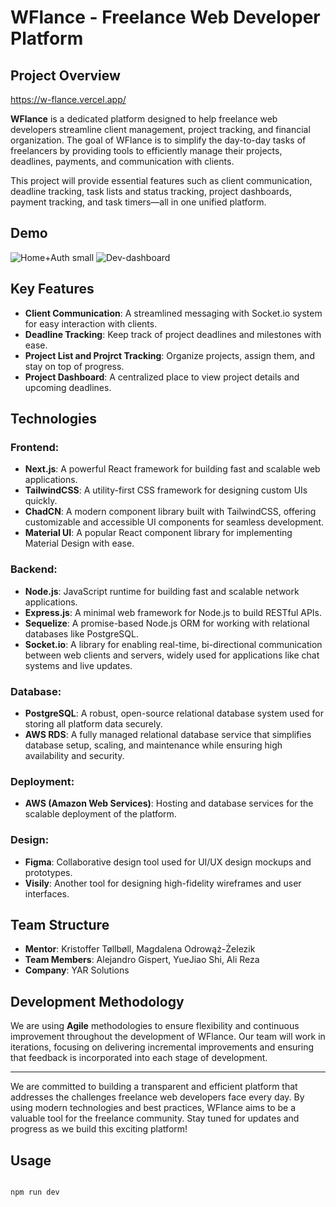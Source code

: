 # WFlance - Freelance Web Developer Platform

## Project Overview

https://w-flance.vercel.app/

**WFlance** is a dedicated platform designed to help freelance web developers streamline client management, project tracking, and financial organization. The goal of WFlance is to simplify the day-to-day tasks of freelancers by providing tools to efficiently manage their projects, deadlines, payments, and communication with clients.

This project will provide essential features such as client communication, deadline tracking, task lists and status tracking, project dashboards, payment tracking, and task timers—all in one unified platform.

## Demo
![Home+Auth small](https://github.com/user-attachments/assets/1605a2a7-8704-4743-ba2d-4a9f769f29af)
![Dev-dashboard](https://github.com/user-attachments/assets/1b114f42-df89-4f11-bea1-c4fd44af0408)


## Key Features

- **Client Communication**: A streamlined messaging with Socket.io system for easy interaction with clients.
- **Deadline Tracking**: Keep track of project deadlines and milestones with ease.
- **Project List and Projrct Tracking**: Organize projects, assign them, and stay on top of progress.
- **Project Dashboard**: A centralized place to view project details and upcoming deadlines.

## Technologies

### Frontend:

- **Next.js**: A powerful React framework for building fast and scalable web applications.
- **TailwindCSS**: A utility-first CSS framework for designing custom UIs quickly.
- **ChadCN**: A modern component library built with TailwindCSS, offering customizable and accessible UI components for seamless development.
- **Material UI**: A popular React component library for implementing Material Design with ease.

### Backend:

- **Node.js**: JavaScript runtime for building fast and scalable network applications.
- **Express.js**: A minimal web framework for Node.js to build RESTful APIs.
- **Sequelize**: A promise-based Node.js ORM for working with relational databases like PostgreSQL.
- **Socket.io**: A library for enabling real-time, bi-directional communication between web clients and servers, widely used for applications like chat systems and live updates.

### Database:

- **PostgreSQL**: A robust, open-source relational database system used for storing all platform data securely.
- **AWS RDS**: A fully managed relational database service that simplifies database setup, scaling, and maintenance while ensuring high availability and security.

### Deployment:

- **AWS (Amazon Web Services)**: Hosting and database services for the scalable deployment of the platform.

### Design:

- **Figma**: Collaborative design tool used for UI/UX design mockups and prototypes.
- **Visily**: Another tool for designing high-fidelity wireframes and user interfaces.

## Team Structure

- **Mentor**: Kristoffer Tøllbøll, Magdalena Odrowąż-Żelezik
- **Team Members**: Alejandro Gispert, YueJiao Shi, Ali Reza
- **Company**: YAR Solutions

## Development Methodology

We are using **Agile** methodologies to ensure flexibility and continuous improvement throughout the development of WFlance. Our team will work in iterations, focusing on delivering incremental improvements and ensuring that feedback is incorporated into each stage of development.

---

We are committed to building a transparent and efficient platform that addresses the challenges freelance web developers face every day. By using modern technologies and best practices, WFlance aims to be a valuable tool for the freelance community. Stay tuned for updates and progress as we build this exciting platform!

## Usage

```javascript

npm run dev

```
